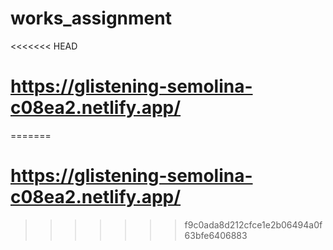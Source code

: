 # works_assignment

<<<<<<< HEAD
# https://glistening-semolina-c08ea2.netlify.app/
=======
# https://glistening-semolina-c08ea2.netlify.app/
>>>>>>> f9c0ada8d212cfce1e2b06494a0f63bfe6406883
